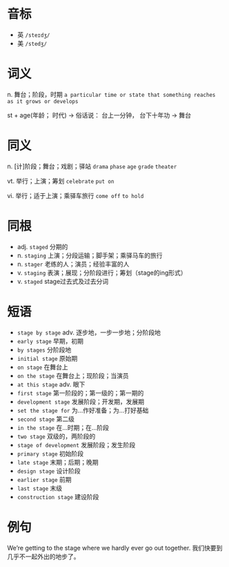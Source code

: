# 音标

- 英 `/steɪdʒ/`
- 美 `/stedʒ/`

# 词义

n. 舞台；阶段，时期
`a particular time or state that something reaches as it grows or develops`



st + age(年龄； 时代) → 俗话说： 台上一分钟， 台下十年功 → 舞台

# 同义

n. [计]阶段；舞台；戏剧；驿站
`drama` `phase` `age` `grade` `theater`

vt. 举行；上演；筹划
`celebrate` `put on`

vi. 举行；适于上演；乘驿车旅行
`come off` `to hold`

# 同根

- adj. `staged` 分期的
- n. `staging` 上演；分段运输；脚手架；乘驿马车的旅行
- n. `stager` 老练的人；演员；经验丰富的人
- v. `staging` 表演；展现；分阶段进行；筹划（stage的ing形式）
- v. `staged` stage过去式及过去分词

# 短语

- `stage by stage` adv. 逐步地，一步一步地；分阶段地
- `early stage` 早期，初期
- `by stages` 分阶段地
- `initial stage` 原始期
- `on stage` 在舞台上
- `on the stage` 在舞台上；现阶段；当演员
- `at this stage` adv. 眼下
- `first stage` 第一阶段的；第一级的；第一期的
- `development stage` 发展阶段；开发期，发展期
- `set the stage for` 为…作好准备；为…打好基础
- `second stage` 第二级
- `in the stage` 在...时期；在...阶段
- `two stage` 双级的，两阶段的
- `stage of development` 发展阶段；发生阶段
- `primary stage` 初始阶段
- `late stage` 末期；后期；晚期
- `design stage` 设计阶段
- `earlier stage` 前期
- `last stage` 末级
- `construction stage` 建设阶段

# 例句

We’re getting to the stage where we hardly ever go out together.
我们快要到几乎不一起外出的地步了。


